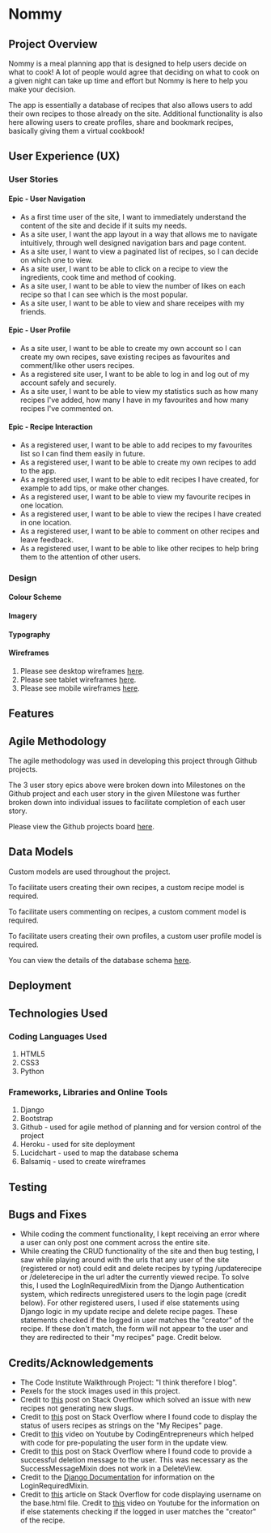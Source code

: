 # Nommy

## Project Overview

Nommy is a meal planning app that is designed to help users decide on what to cook! A lot of people would agree that deciding on what to cook on a given night can take up time and effort but Nommy is here to help you make your decision.

The app is essentially a database of recipes that also allows users to add their own recipes to those already on the site. Additional functionality is also here allowing users to create profiles, share and bookmark recipes, basically giving them a virtual cookbook!

## User Experience (UX)

### User Stories

#### Epic - User Navigation
- As a first time user of the site, I want to immediately understand the content of the site and decide if it suits my needs.
- As a site user, I want the app layout in a way that allows me to navigate intuitively, through well designed navigation bars and page content.
- As a site user, I want to view a paginated list of recipes, so I can decide on which one to view.
- As a site user, I want to be able to click on a recipe to view the ingredients, cook time and method of cooking.
- As a site user, I want to be able to view the number of likes on each recipe so that I can see which is the most popular.
- As a site user, I want to be able to view and share receipes with my friends.

#### Epic - User Profile
- As a site user, I want to be able to create my own account so I can create my own recipes, save existing recipes as favourites and comment/like other users recipes.
- As a registered site user, I want to be able to log in and log out of my account safely and securely.
- As a site user, I want to be able to view my statistics such as how many recipes I've added, how many I have in my favourites and how many recipes I've commented on.

#### Epic - Recipe Interaction
- As a registered user, I want to be able to add recipes to my favourites list so I can find them easily in future.
- As a registered user, I want to be able to create my own recipes to add to the app.
- As a registered user, I want to be able to edit recipes I have created, for example to add tips, or make other changes.
- As a registered user, I want to be able to view my favourite recipes in one location.
- As a registered user, I want to be able to view the recipes I have created in one location.
- As a registered user, I want to be able to comment on other recipes and leave feedback.
- As a registered user, I want to be able to like other recipes to help bring them to the attention of other users. 


### Design

#### Colour Scheme

#### Imagery

#### Typography




#### Wireframes



1. Please see desktop wireframes [here](documentation/wireframes/desktop.png).
2. Please see tablet wireframes [here](documentation/wireframes/tablet.png).
3. Please see mobile wireframes [here](documentation/wireframes/mobile.png).


## Features

## Agile Methodology

The agile methodology was used in developing this project through Github projects. 

The 3 user story epics above were broken down into Milestones on the Github project and each user story in the given Milestone was further broken down into individual issues to facilitate completion of each user story.

Please view the Github projects board [here](https://github.com/users/StephenB92/projects/4).

## Data Models

Custom models are used throughout the project.

To facilitate users creating their own recipes, a custom recipe model is required.

To facilitate users commenting on recipes, a custom comment model is required.

To facilitate users creating their own profiles, a custom user profile model is required.

You can view the details of the database schema [here](documentation/database-schema/database-schema.png).

## Deployment

## Technologies Used

### Coding Languages Used
1. HTML5
2. CSS3
3. Python

### Frameworks, Libraries and Online Tools
1. Django
2. Bootstrap
3. Github - used for agile method of planning and for version control of the project
4. Heroku - used for site deployment
3. Lucidchart - used to map the database schema
4. Balsamiq - used to create wireframes




## Testing

## Bugs and Fixes

- While coding the comment functionality, I kept receiving an error where a user can only post one comment across the entire site. 
- While creating the CRUD functionality of the site and then bug testing, I saw while playing around with the urls that any user of the site (registered or not) could edit and delete recipes by typing /updaterecipe or /deleterecipe in the url adter the currently viewed recipe. To solve this, I used the LogInRequiredMixin from the Django Authentication system, which redirects unregistered users to the login page (credit below). For other registered users, I used if else statements using Django logic in my update recipe and delete recipe pages. These statements checked if the logged in user matches the "creator" of the recipe. If these don't match, the form will not appear to the user and they are redirected to their "my recipes" page. Credit below.


## Credits/Acknowledgements 

- The Code Institute Walkthrough Project: "I think therefore I blog".
- Pexels for the stock images used in this project.
- Credit to [this](https://stackoverflow.com/questions/837828/how-do-i-create-a-slug-in-django) post on Stack Overflow which solved an issue with new recipes not generating new slugs.
- Credit to [this](https://stackoverflow.com/questions/57710135/how-to-print-the-string-value-of-a-choices-field) post on Stack Overflow where I found code to display the status of users recipes as strings on the "My Recipes" page.
- Credit to [this](https://www.youtube.com/watch?v=aStLddXMJrk&list=WL&index=3&ab_channel=CodingEntrepreneurs) video on Youtube by CodingEntrepreneurs which helped with code for pre-populating the user form in the update view.
- Credit to [this](https://stackoverflow.com/questions/47636968/django-messages-for-a-successfully-delete-add-or-edit-item) post on Stack Overflow where I found code to provide a successful deletion message to the user. This was necessary as the SuccessMessageMixin does not work in a DeleteView.
- Credit to the [Django Documentation](https://docs.djangoproject.com/en/4.1/topics/auth/default/) for information on the LoginRequiredMixin.
- Credit to [this](https://stackoverflow.com/questions/13713077/get-user-information-in-django-templates) article on Stack Overflow for code displaying username on the base.html file.
Credit to [this](https://www.youtube.com/watch?v=Y1Us5jVT07E&ab_channel=Codemy.com) video on Youtube for the information on if else statements checking if the logged in user matches the "creator" of the recipe.

